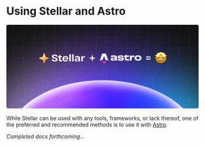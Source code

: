 # Using Stellar and Astro

![Stellar and Astro logos](../assets/stellar-and-astro.png)

While Stellar can be used with any tools, frameworks, or lack thereof, one of the preferred and recommended methods is to use it with [Astro](https://astro.build).

_Completed docs forthcoming..._
